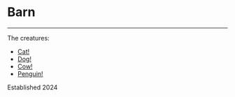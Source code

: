 # Barn

----

The creatures:

* [Cat!](./cat.md)
* [Dog!](./dog.md)
* [Cow!](./cow.md)
* [Penguin!](./penguin.md)

Established 2024